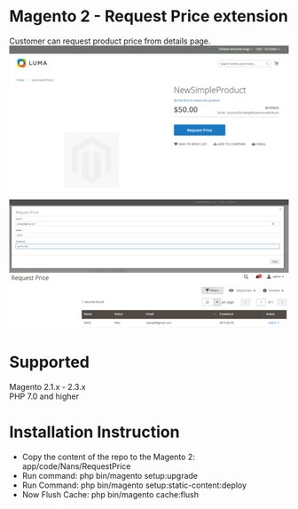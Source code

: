 # Magento 2 - Request Price extension 
Customer can request product price from details page.  
![Sample](https://github.com/nans/devdocs/blob/master/RequestPrice/PDP.png "Product page")  
![Sample](https://github.com/nans/devdocs/blob/master/RequestPrice/popup.png "Popup")  
![Sample](https://github.com/nans/devdocs/blob/master/RequestPrice/requests.png "Admin panel")  

# Supported  
Magento 2.1.x - 2.3.x  
PHP 7.0 and higher  

# Installation Instruction  
* Copy the content of the repo to the Magento 2: app/code/Nans/RequestPrice
* Run command: php bin/magento setup:upgrade
* Run Command: php bin/magento setup:static-content:deploy
* Now Flush Cache: php bin/magento cache:flush
